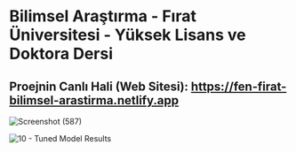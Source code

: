 # Bilimsel Araştırma - Fırat Üniversitesi - Yüksek Lisans ve Doktora Dersi

## Proejnin Canlı Hali (Web Sitesi): https://fen-firat-bilimsel-arastirma.netlify.app

![Screenshot (587)](https://github.com/user-attachments/assets/9b4e4c8b-7050-4a92-9b09-4f2ff4e9b462)


![10 - Tuned Model Results](https://github.com/user-attachments/assets/5c39fb54-6190-4bfd-852e-8e252c43c06e)
